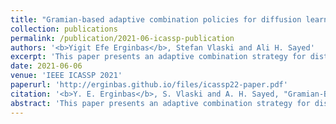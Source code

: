 ```yaml
---
title: "Gramian-based adaptive combination policies for diffusion learning over networks"
collection: publications
permalink: /publication/2021-06-icassp-publication
authors: '<b>Yigit Efe Erginbas</b>, Stefan Vlaski and Ali H. Sayed'
excerpt: 'This paper presents an adaptive combination strategy for distributed learning over diffusion networks. We develop an adaptive combination rule that aims at optimizing the transient learning performance, while maintaining the enhanced steady-state performance obtained using policies previously developed in the literature.'
date: 2021-06-06
venue: 'IEEE ICASSP 2021'
paperurl: 'http://erginbas.github.io/files/icassp22-paper.pdf'
citation: '<b>Y. E. Erginbas</b>, S. Vlaski and A. H. Sayed, "Gramian-Based Adaptive Combination Policies for Diffusion Learning Over Networks," ICASSP 2021 - 2021 IEEE International Conference on Acoustics, Speech and Signal Processing (ICASSP), 2021, pp. 5215-5219, doi: 10.1109/ICASSP39728.2021.9414449.'
abstract: 'This paper presents an adaptive combination strategy for distributed learning over diffusion networks. Since learning relies on the collaborative processing of the stochastic information at the dispersed agents, the overall performance can be improved by designing combination policies that adjust the weights according to the quality of the data. Such policies are important because they would add a new degree of freedom and endow multi-agent systems with the ability to control the flow of information over their edges for enhanced performance. Most adaptive and static policies available in the literature optimize certain performance metrics related to steady-state behavior, to the detriment of transient behavior. In contrast, we develop an adaptive combination rule that aims at optimizing the transient learning performance, while maintaining the enhanced steady-state performance obtained using policies previously developed in the literature.'
---
```


